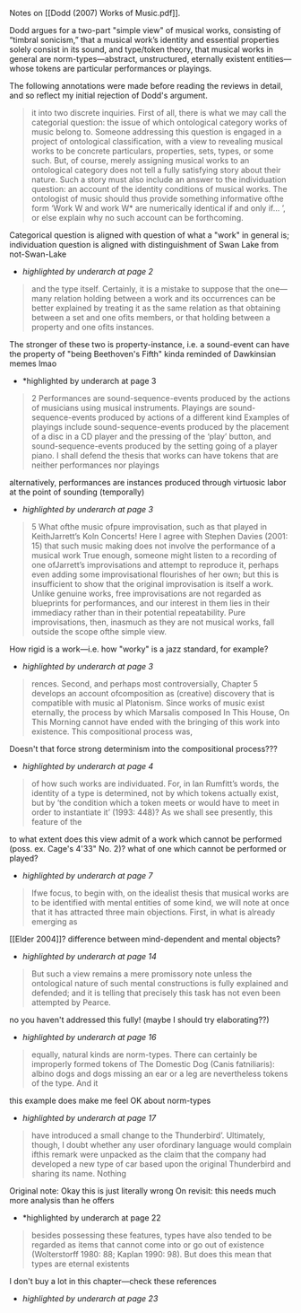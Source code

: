 Notes on [[Dodd (2007) Works of Music.pdf]]. 

Dodd argues for a two-part "simple view" of musical works, consisting of “timbral sonicism,” that a musical work’s identity and essential properties solely consist in its sound, and type/token theory, that musical works in general are norm-types—abstract, unstructured, eternally existent entities—whose tokens are particular performances or playings.

The following annotations were made before reading the reviews in detail, and so reflect my initial rejection of Dodd's argument.


> it into two discrete inquiries. First of all, there is what we may call the categorial question: the issue of which ontological category works of music belong to. Someone addressing this question is engaged in a project of ontological classification, with a view to revealing musical works to be concrete particulars, properties, sets, types, or some such. But, of course, merely assigning musical works to an ontological category does not tell a fully satisfying story about their nature. Such a story must also include an answer to the individuation question: an account of the identity conditions of musical works. The ontologist of music should thus provide something informative ofthe form ‘Work W and work W* are numerically identical if and only if... ’, or else explain why no such account can be forthcoming.

Categorical question is aligned with question of what a "work" in general is; individuation question is aligned with distinguishment of Swan Lake from not-Swan-Lake
* *highlighted by underarch at page 2*

> and the type itself. Certainly, it is a mistake to suppose that the one—many relation holding between a work and its occurrences can be better explained by treating it as the same relation as that obtaining between a set and one ofits members, or that holding between a property and one ofits instances.

The stronger of these two is property-instance, i.e. a sound-event can have the property of "being Beethoven's Fifth"
kinda reminded of Dawkinsian memes lmao
			    
* *highlighted by underarch at page 3

> 2 Performances are sound-sequence-events produced by the actions of musicians using musical instruments. Playings are sound-sequence-events produced by actions of a different kind Examples of playings include sound-sequence-events produced by the placement of a disc in a CD player and the pressing of the ‘play’ button, and sound-sequence-events produced by the setting going of a player piano. I shall defend the thesis that works can have tokens that are neither performances nor playings

alternatively, performances are instances produced through virtuosic labor at the point of sounding (temporally)
* *highlighted by underarch at page 3*

> 5 What ofthe music ofpure improvisation, such as that played in KeithJarrett’s Koln Concerts! Here I agree with Stephen Davies (2001: 15) that such music making does not involve the performance of a musical work True enough, someone might listen to a recording of one ofJarrett’s improvisations and attempt to reproduce it, perhaps even adding some improvisational flourishes of her own; but this is insufficient to show that the original improvisation is itself a work. Unlike genuine works, free improvisations are not regarded as blueprints for performances, and our interest in them lies in their immediacy rather than in their potential repeatability. Pure improvisations, then, inasmuch as they are not musical works, fall outside the scope ofthe simple view.

How rigid is a work—i.e. how "worky" is a jazz standard, for example?
* *highlighted by underarch at page 3*

> rences. Second, and perhaps most controversially, Chapter 5 develops an account ofcomposition as (creative) discovery that is compatible with music­ al Platonism. Since works of music exist eternally, the process by which Marsalis composed In This House, On This Morning cannot have ended with the bringing of this work into existence. This compositional process was,

Doesn't that force strong determinism into the compositional process???
* *highlighted by underarch at page 4*

> of how such works are individuated. For, in Ian Rumfitt’s words, the identity of a type is determined, not by which tokens actually exist, but by ‘the condition which a token meets or would have to meet in order to instantiate it’ (1993: 448)? As we shall see presently, this feature of the

to what extent does this view admit of a work which cannot be performed (poss. ex. Cage's 4'33" No. 2)? what of one which cannot be performed or played?
* *highlighted by underarch at page 7*

> Ifwe focus, to begin with, on the idealist thesis that musical works are to be identified with mental entities of some kind, we will note at once that it has attracted three main objections. First, in what is already emerging as

[[Elder 2004]]? difference between mind-dependent and mental objects?
* *highlighted by underarch at page 14*

> But such a view remains a mere promissory note unless the ontological nature of such mental constructions is fully explained and defended; and it is telling that precisely this task has not even been attempted by Pearce.

no you haven't addressed this fully! (maybe I should try elaborating??)
* *highlighted by underarch at page 16*

> equally, natural kinds are norm-types. There can certainly be improperly formed tokens of The Domestic Dog (Canis fatniliaris): albino dogs and dogs missing an ear or a leg are nevertheless tokens of the type. And it

this example does make me feel OK about norm-types
* *highlighted by underarch at page 17*

> have introduced a small change to the Thunderbird’. Ultimately, though, I doubt whether any user ofordinary language would complain ifthis remark were unpacked as the claim that the company had developed a new type of car based upon the original Thunderbird and sharing its name. Nothing

Original note: Okay this is just literally wrong
On revisit: this needs much more analysis than he offers
			    
* *highlighted by underarch at page 22

> besides possessing these features, types have also tended to be regarded as items that cannot come into or go out of existence (Wolterstorff 1980: 88; Kaplan 1990: 98). But does this mean that types are eternal existents

I don't buy a lot in this chapter—check these references
* *highlighted by underarch at page 23*